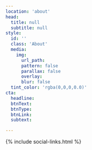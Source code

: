 ```yaml
---
location: 'about'
head:
  title: null
  subtitle: null
style:
  id: ''
  class: 'About'
  media:
    img:
      url_path:
      pattern: false
      parallax: false
      overlay:
      blur: false
  tint_color: 'rgba(0,0,0,0.0)'  
cta:
  headline:
  btnText:
  btnType:
  btnLink:
  subtext:

---
```



{% include social-links.html %}